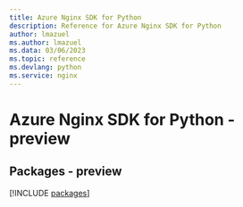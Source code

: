 ```yaml
---
title: Azure Nginx SDK for Python
description: Reference for Azure Nginx SDK for Python
author: lmazuel
ms.author: lmazuel
ms.data: 03/06/2023
ms.topic: reference
ms.devlang: python
ms.service: nginx
---
```

# Azure Nginx SDK for Python - preview
## Packages - preview
[!INCLUDE [packages](nginx-index.md)]